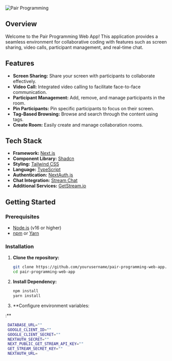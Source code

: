 ![Pair Programming](link_to_your_screenshot_or_logo)

## Overview

Welcome to the Pair Programming Web App! This application provides a seamless environment for collaborative coding with features such as screen sharing, video calls, participant management, and real-time chat.

## Features

- **Screen Sharing:** Share your screen with participants to collaborate effectively.
- **Video Call:** Integrated video calling to facilitate face-to-face communication.
- **Participant Management:** Add, remove, and manage participants in the room.
- **Pin Participants:** Pin specific participants to focus on their screen.
- **Tag-Based Browsing:** Browse and search through the content using tags.
- **Create Room:** Easily create and manage collaboration rooms.

## Tech Stack

- **Framework:** [Next.js](https://nextjs.org/)
- **Component Library:** [Shadcn](https://shadcn.dev/)
- **Styling:** [Tailwind CSS](https://tailwindcss.com/)
- **Language:** [TypeScript](https://www.typescriptlang.org/)
- **Authentication:** [NextAuth.js](https://next-auth.js.org/)
- **Chat Integration:** [Stream Chat](https://getstream.io/chat/)
- **Additional Services:** [GetStream.io](https://getstream.io/)

## Getting Started

### Prerequisites

- [Node.js](https://nodejs.org/) (v16 or higher)
- [npm](https://www.npmjs.com/) or [Yarn](https://yarnpkg.com/)

### Installation

1. **Clone the repository:**

   ```bash
   git clone https://github.com/yourusername/pair-programming-web-app.git
   cd pair-programming-web-app

2. **Install Dependency:**

   ```bash
   npm install
   yarn install

2. **Configure environment variables:

:**

   ```bash
    DATABASE_URL=""
    GOOGLE_CLIENT_ID=""
    GOOGLE_CLIENT_SECRET=""
    NEXTAUTH_SECRET=""
    NEXT_PUBLIC_GET_STREAM_API_KEY=""
    GET_STREAM_SECRET_KEY=""
    NEXTAUTH_URL=